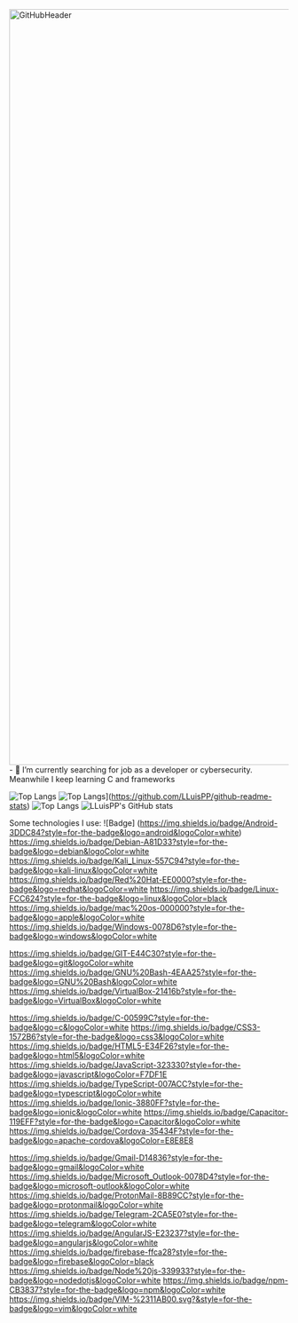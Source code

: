 <img width="1362" alt="GitHubHeader" src="https://github.com/LLuisPP/LLuisPP/assets/116104082/0e553dbe-c090-4e4c-80de-4ecabbf6dfd1">
- 🔭 I’m currently searching for job as a developer or cybersecurity. Meanwhile I keep learning C and frameworks 

![Top Langs](https://github-readme-stats.vercel.app/api/top-langs/?username=anuraghazra&layout=compact)
![Top Langs](https://github-readme-stats.vercel.app/api/top-langs/?username=LLuisPP)](https://github.com/LLuisPP/github-readme-stats)
![Top Langs](https://github-readme-stats.vercel.app/api/top-langs/?username=LLuisPP&layout=compact)
![LLuisPP's GitHub stats](https://github-readme-stats.vercel.app/api?username=LLuisPP&show_icons=true&theme=transparent)

Some technologies I use:
![Badge] (https://img.shields.io/badge/Android-3DDC84?style=for-the-badge&logo=android&logoColor=white)
https://img.shields.io/badge/Debian-A81D33?style=for-the-badge&logo=debian&logoColor=white
https://img.shields.io/badge/Kali_Linux-557C94?style=for-the-badge&logo=kali-linux&logoColor=white
https://img.shields.io/badge/Red%20Hat-EE0000?style=for-the-badge&logo=redhat&logoColor=white
https://img.shields.io/badge/Linux-FCC624?style=for-the-badge&logo=linux&logoColor=black
https://img.shields.io/badge/mac%20os-000000?style=for-the-badge&logo=apple&logoColor=white
https://img.shields.io/badge/Windows-0078D6?style=for-the-badge&logo=windows&logoColor=white

https://img.shields.io/badge/GIT-E44C30?style=for-the-badge&logo=git&logoColor=white
https://img.shields.io/badge/GNU%20Bash-4EAA25?style=for-the-badge&logo=GNU%20Bash&logoColor=white
https://img.shields.io/badge/VirtualBox-21416b?style=for-the-badge&logo=VirtualBox&logoColor=white

https://img.shields.io/badge/C-00599C?style=for-the-badge&logo=c&logoColor=white
https://img.shields.io/badge/CSS3-1572B6?style=for-the-badge&logo=css3&logoColor=white
https://img.shields.io/badge/HTML5-E34F26?style=for-the-badge&logo=html5&logoColor=white
https://img.shields.io/badge/JavaScript-323330?style=for-the-badge&logo=javascript&logoColor=F7DF1E
https://img.shields.io/badge/TypeScript-007ACC?style=for-the-badge&logo=typescript&logoColor=white
https://img.shields.io/badge/Ionic-3880FF?style=for-the-badge&logo=ionic&logoColor=white
https://img.shields.io/badge/Capacitor-119EFF?style=for-the-badge&logo=Capacitor&logoColor=white
https://img.shields.io/badge/Cordova-35434F?style=for-the-badge&logo=apache-cordova&logoColor=E8E8E8

https://img.shields.io/badge/Gmail-D14836?style=for-the-badge&logo=gmail&logoColor=white
https://img.shields.io/badge/Microsoft_Outlook-0078D4?style=for-the-badge&logo=microsoft-outlook&logoColor=white
https://img.shields.io/badge/ProtonMail-8B89CC?style=for-the-badge&logo=protonmail&logoColor=white
https://img.shields.io/badge/Telegram-2CA5E0?style=for-the-badge&logo=telegram&logoColor=white
https://img.shields.io/badge/AngularJS-E23237?style=for-the-badge&logo=angularjs&logoColor=white
https://img.shields.io/badge/firebase-ffca28?style=for-the-badge&logo=firebase&logoColor=black
https://img.shields.io/badge/Node%20js-339933?style=for-the-badge&logo=nodedotjs&logoColor=white
	https://img.shields.io/badge/npm-CB3837?style=for-the-badge&logo=npm&logoColor=white
 https://img.shields.io/badge/VIM-%2311AB00.svg?&style=for-the-badge&logo=vim&logoColor=white

